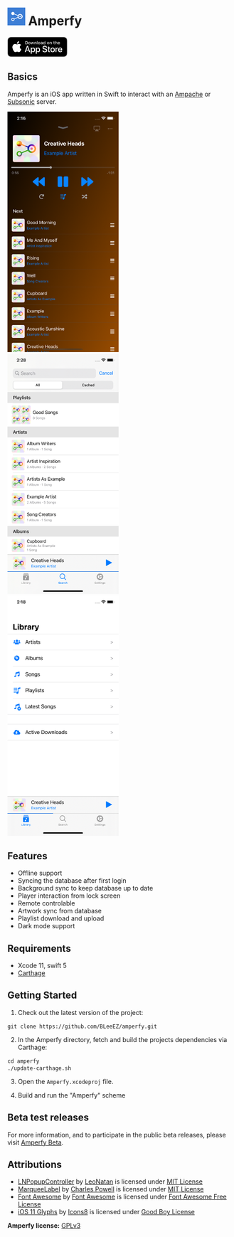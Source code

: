 # ![Logo](https://github.com/BLeeEZ/amperfy/blob/master/Amperfy/Assets.xcassets/AppIcon.appiconset/Icon-40.png) Amperfy

<a href="https://apps.apple.com/app/amperfy-music/id1530145038#?platform=iphone"><img src=".github/AppStore/Download_on_the_App_Store_Badge_US-UK_RGB_blk_092917.svg" height="45" /></a>

## Basics

Amperfy is an iOS app written in Swift to interact with an [Ampache](http://ampache.github.io) or [Subsonic](http://www.subsonic.org) server.

<img src=".github/Screenshots/Player.png" width="250" alt="Screenshot of the Amperfy player" /> &nbsp;
<img src=".github/Screenshots/Search.png" width="250" alt="Screenshot of the Amperfy search" /> &nbsp;
<img src=".github/Screenshots/Library.png" width="250" alt="Screenshot of the Amperfy library" />

## Features

- Offline support
- Syncing the database after first login
- Background sync to keep database up to date
- Player interaction from lock screen
- Remote controlable
- Artwork sync from database
- Playlist download and upload
- Dark mode support

## Requirements

* Xcode 11, swift 5
* [Carthage](https://github.com/Carthage/Carthage)

## Getting Started

1. Check out the latest version of the project:
  ```
  git clone https://github.com/BLeeEZ/amperfy.git
  ```

2. In the Amperfy directory, fetch and build the projects dependencies via Carthage:
  ```
  cd amperfy
  ./update-carthage.sh
  ```

3. Open the `Amperfy.xcodeproj` file.

4. Build and run the "Amperfy" scheme

## Beta test releases

For more information, and to participate in the public beta releases, please visit [Amperfy Beta](https://github.com/BLeeEZ/amperfy/issues/25).

## Attributions

- [LNPopupController](https://github.com/LeoNatan/LNPopupController) by [LeoNatan](https://github.com/LeoNatan) is licensed under [MIT License](https://github.com/LeoNatan/LNPopupController/blob/master/LICENSE)
- [MarqueeLabel](https://github.com/cbpowell/MarqueeLabel) by [Charles Powell](https://github.com/cbpowell) is licensed under [MIT License](https://github.com/cbpowell/MarqueeLabel/blob/master/LICENSE)
- [Font Awesome](https://fontawesome.com/) by [Font Awesome](https://fontawesome.com/) is licensed under [Font Awesome Free License](https://github.com/FortAwesome/Font-Awesome/blob/master/LICENSE.txt)
- [iOS 11 Glyphs](https://icons8.com/ios) by [Icons8](https://icons8.com) is licensed under [Good Boy License](https://icons8.com/good-boy-license/)

**Amperfy license:** [GPLv3](https://github.com/BLeeEZ/Amperfy/blob/master/LICENSE)
